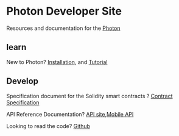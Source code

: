# Photon Developer Site
Resources and documentation for the [Photon](https://github.com/MetaLife-Protocol/SuperNode)
## learn
New to Photon?  [Installation](./installation_guide.md), and  [Tutorial](./rest_api.md)

## Develop

Specification document for the Solidity smart contracts ? [Contract Specification](./contract_spec.md)

API Reference Documentation?  [API site](./rest_api.md),[Mobile API](./mobie.md)


Looking to read the code?  [Github](https://github.com/MetaLife-Protocol/SuperNode)

